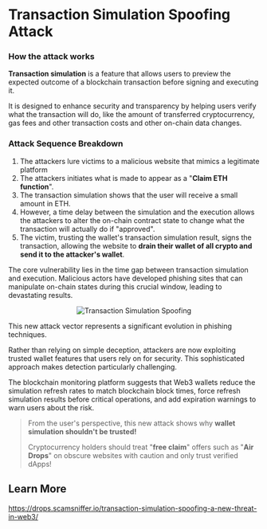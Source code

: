 # Transaction Simulation Spoofing Attack

### How the attack works

**Transaction simulation** is a feature that allows users to preview the expected outcome of a blockchain transaction before signing and executing it.

It is designed to enhance security and transparency by helping users verify what the transaction will do, like the amount of transferred cryptocurrency, gas fees and other transaction costs and other on-chain data changes.

### Attack Sequence Breakdown

1. The attackers lure victims to a malicious website that mimics a legitimate platform
2. The attackers initiates what is made to appear as a "**Claim ETH function**".
3. The transaction simulation shows that the user will receive a small amount in ETH.
4. However, a time delay between the simulation and the execution allows the attackers to alter the on-chain contract state to change what the transaction will actually do if "approved".
5. The victim, trusting the wallet's transaction simulation result, signs the transaction, allowing the website to **drain their wallet of all crypto and send it to the attacker's wallet**.

The core vulnerability lies in the time gap between transaction simulation and execution. Malicious actors have developed phishing sites that can manipulate on-chain states during this crucial window, leading to devastating results.

<p align="center"><img src="https://github.com/chartingshow/crypto-firewall/blob/master/assets/images/transaction-simulation-spoofing/transaction-simulation-spoofing.jpg" alt="Transaction Simulation Spoofing"></p>

This new attack vector represents a significant evolution in phishing techniques.

Rather than relying on simple deception, attackers are now exploiting trusted wallet features that users rely on for security. This sophisticated approach makes detection particularly challenging.

The blockchain monitoring platform suggests that Web3 wallets reduce the simulation refresh rates to match blockchain block times, force refresh simulation results before critical operations, and add expiration warnings to warn users about the risk.

> From the user's perspective, this new attack shows why **wallet simulation shouldn't be trusted!**
>
> Cryptocurrency holders should treat "**free claim**" offers such as "**Air Drops**" on obscure websites with caution and only trust verified dApps!

## Learn More

https://drops.scamsniffer.io/transaction-simulation-spoofing-a-new-threat-in-web3/

